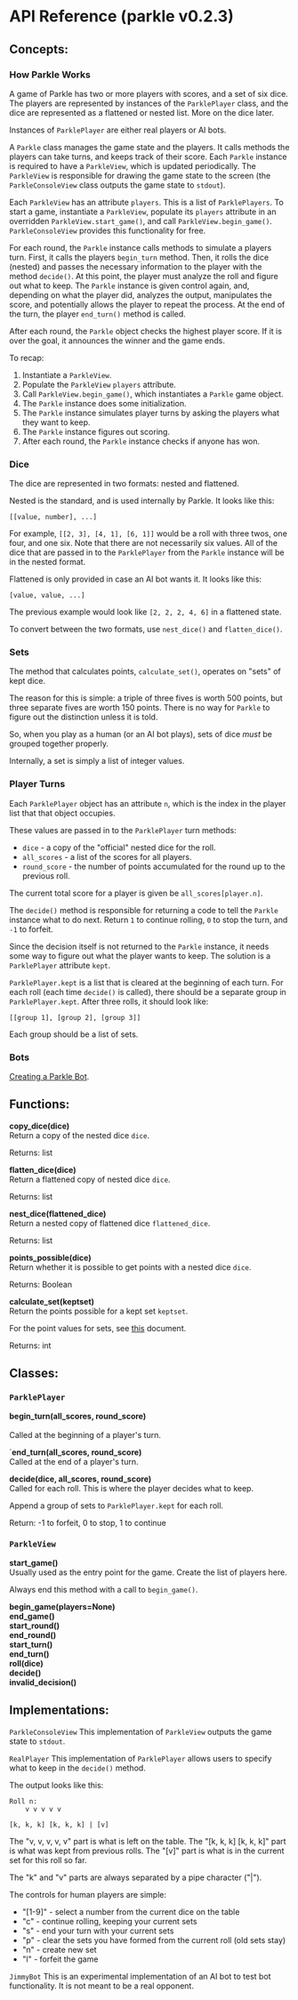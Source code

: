 API Reference (parkle v0.2.3)
=============================

Concepts:
---------

### How Parkle Works
A game of Parkle has two or more players with scores, and a set of six dice.
The players are represented by instances of the `ParklePlayer` class, and
the dice are represented as a flattened or nested list. More on the dice
later.

Instances of `ParklePlayer` are either real players or AI bots.

A `Parkle` class manages the game state and the players. It calls methods
the players can take turns, and keeps track of their score. Each `Parkle`
instance is required to have a `ParkleView`, which is updated periodically.
The `ParkleView` is responsible for drawing the game state to the screen
(the `ParkleConsoleView` class outputs the game state to `stdout`).

Each `ParkleView` has an attribute `players`. This is a list of `ParklePlayers`.
To start a game, instantiate a `ParkleView`, populate its `players` attribute
in an overridden `ParkleView.start_game()`, and call `ParkleView.begin_game()`.
`ParkleConsoleView` provides this functionality for free.

For each round, the `Parkle` instance calls methods to simulate a players
turn. First, it calls the players `begin_turn` method. Then, it rolls the
dice (nested) and passes the necessary information to the player with the
method `decide()`. At this point, the player must analyze the
roll and figure out what to keep. The `Parkle` instance is given control
again, and, depending on what the player did, analyzes the output, manipulates
the score, and potentially allows the player to repeat the process. At the
end of the turn, the player `end_turn()` method is called.

After each round, the `Parkle` object checks the highest player score. If
it is over the goal, it announces the winner and the game ends.

To recap:
1) Instantiate a `ParkleView`.
2) Populate the `ParkleView` `players` attribute.
3) Call `ParkleView.begin_game()`, which instantiates a `Parkle` game object.
4) The `Parkle` instance does some initialization.
5) The `Parkle` instance simulates player turns by asking the players
   what they want to keep.
6) The `Parkle` instance figures out scoring.
7) After each round, the `Parkle` instance checks if anyone has won.


### Dice
The dice are represented in two formats: nested and flattened.

Nested is the standard, and is used internally by Parkle. It looks like
this:

    [[value, number], ...]

For example, `[[2, 3], [4, 1], [6, 1]]` would be a roll with three twos,
one four, and one six. Note that there are not necessarily six values.
All of the dice that are passed in to the `ParklePlayer` from the
`Parkle` instance will be in the nested format.

Flattened is only provided in case an AI bot wants it. It looks like
this:
    
    [value, value, ...]

The previous example would look like `[2, 2, 2, 4, 6]` in a flattened state.

To convert between the two formats, use `nest_dice()` and `flatten_dice()`.

### Sets

The method that calculates points, `calculate_set()`, operates
on "sets" of kept dice.

The reason for this is simple: a triple of three fives is worth
500 points, but three separate fives are worth 150 points. There
is no way for `Parkle` to figure out the distinction unless
it is told.

So, when you play as a human (or an AI bot plays), sets of dice
*must* be grouped together properly.

Internally, a set is simply a list of integer values.

### Player Turns

Each `ParklePlayer` object has an attribute `n`, which is the index
in the player list that that object occupies.

These values are passed in to the `ParklePlayer` turn methods:

- `dice` - a copy of the "official" nested dice for the roll.
- `all_scores` - a list of the scores for all players.
- `round_score` - the number of points accumulated for the round up to the
  previous roll.

The current total score for a player is given be `all_scores[player.n]`.

The `decide()` method is responsible for returning a code to tell
the `Parkle` instance what to do next. Return `1` to continue rolling,
`0` to stop the turn, and `-1` to forfeit.

Since the decision itself is not returned to the `Parkle` instance,
it needs some way to figure out what the player wants to keep. The
solution is a `ParklePlayer` attribute `kept`.

`ParklePlayer.kept` is a list that is cleared at the beginning of each
turn. For each roll (each time `decide()` is called), there should
be a separate group in `ParklePlayer.kept`. After three rolls, it should
look like:

    [[group 1], [group 2], [group 3]]

Each group should be a list of sets.

### Bots

[Creating a Parkle Bot](http://www.github.com/bradzeis/parkle/blob/master/docs/bots.md).

Functions:
----------
**copy_dice(**dice**)**<br />
Return a copy of the nested dice `dice`.

Returns: list

**flatten_dice(**dice**)**<br />
Return a flattened copy of nested dice `dice`.

Returns: list

**nest_dice(**flattened_dice**)**<br />
Return a nested copy of flattened dice `flattened_dice`.

Returns: list

**points_possible(**dice**)**<br />
Return whether it is possible to get points with a nested dice `dice`.

Returns: Boolean

**calculate_set(**keptset**)**<br />
Return the points possible for a kept set `keptset`.

For the point values for sets, see [this](http://www.github.com/bradzeis/parkle/master/docs/rules.md) document.

Returns: int

Classes:
--------

### `ParklePlayer`
**begin_turn(**all_scores, round_score**)**<br />  
Called at the beginning of a player's turn.

`**end_turn(**all_scores, round_score**)**<br />
Called at the end of a player's turn.

**decide(**dice, all_scores, round_score**)**<br />
Called for each roll. This is where the player decides what to keep.

Append a group of sets to `ParklePlayer.kept` for each roll.

Return: -1 to forfeit, 0 to stop, 1 to continue

### `ParkleView`
**start_game()**<br />
Usually used as the entry point for the game. Create the
list of players here.

Always end this method with a call to `begin_game()`.

**begin_game(**players=None**)**<br />
**end_game()**<br />
**start_round()**<br />
**end_round()**<br />
**start_turn()**<br />
**end_turn()**<br />
**roll(**dice**)**<br />
**decide()**<br />
**invalid_decision()**<br />

Implementations:
----------------
`ParkleConsoleView`
This implementation of `ParkleView` outputs the game state to `stdout`.

`RealPlayer`
This implementation of `ParklePlayer` allows users to specify what to
keep in the `decide()` method.

The output looks like this:

    Roll n:
        v v v v v

    [k, k, k] [k, k, k] | [v]

The "v, v, v, v, v" part is what is left on the table.
The "[k, k, k] [k, k, k]" part is what was kept from previous rolls.
The "[v]" part is what is in the current set for this roll so far.

The "k" and "v" parts are always separated by a pipe character ("|").

The controls for human players are simple:

- "[1-9]" - select a number from the current dice on the table
- "c" - continue rolling, keeping your current sets
- "s" - end your turn with your current sets
- "p" - clear the sets you have formed from the current roll (old sets stay)
- "n" - create new set
- "l" - forfeit the game

`JimmyBot`
This is an experimental implementation of an AI bot to test bot functionality.
It is not meant to be a real opponent.

